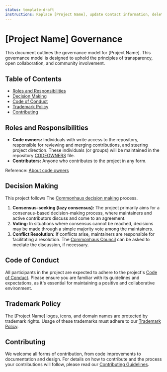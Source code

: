 ```yaml
---
status: template-draft
instructions: Replace [Project Name], update Contact information, delete YAML frontmatter when you are good to go
---
```

# [Project Name] Governance

This document outlines the governance model for [Project Name].
This governance model is designed to uphold the principles of transparency, open collaboration, and community involvement.

[cc]: ../GOVERNANCE.md#commonhaus-council "Commonhaus Council - TODO: full path" 
[cdm]: ../GOVERNANCE.md#decision-making-and-voting "Commonhaus decision making - TODO: full path" 

## Table of Contents

- [Roles and Responsibilities](#roles-and-responsibilities)
- [Decision Making](#decision-making)
- [Code of Conduct](#code-of-conduct)
- [Trademark Policy](#trademark-policy)
- [Contributing](#contributing)

## Roles and Responsibilities

- **Code owners:** Individuals with write access to the repository, responsible for reviewing and merging contributions, and steering project direction. These individuals (or groups) will be maintained in the repository [CODEOWNERS](CODEOWNERS) file.
- **Contributors:** Anyone who contributes to the project in any form.

Reference: [About code owners](https://docs.github.com/en/repositories/managing-your-repositorys-settings-and-features/customizing-your-repository/about-code-owners)

## Decision Making

This project follows The [Commonhaus decision making][cdm] process.

1. **Consensus-seeking (lazy consensus):** The project primarily aims for a consensus-based decision-making process, where maintainers and active contributors discuss and come to an agreement. 
2. **Voting:** In situations where consensus cannot be reached, decisions may be made through a simple majority vote among the maintainers.
3. **Conflict Resolution:** If conflicts arise, maintainers are responsible for facilitating a resolution. The [Commonhaus Council][cc] can be asked to mediate the discussion, if necessary.

## Code of Conduct

All participants in the project are expected to adhere to the project's [Code of Conduct](CODE_OF_CONDUCT.md). Please ensure you are familiar with its guidelines and expectations, as it's essential for maintaining a positive and collaborative environment.

## Trademark Policy

The [Project Name] logos, icons, and domain names are protected by trademark rights. Usage of these trademarks must adhere to our [Trademark Policy](TRADEMARKS.md).

## Contributing

We welcome all forms of contribution, from code improvements to documentation and design. For details on how to contribute and the process your contributions will follow, please read our [Contributing Guidelines](CONTRIBUTING.md).

